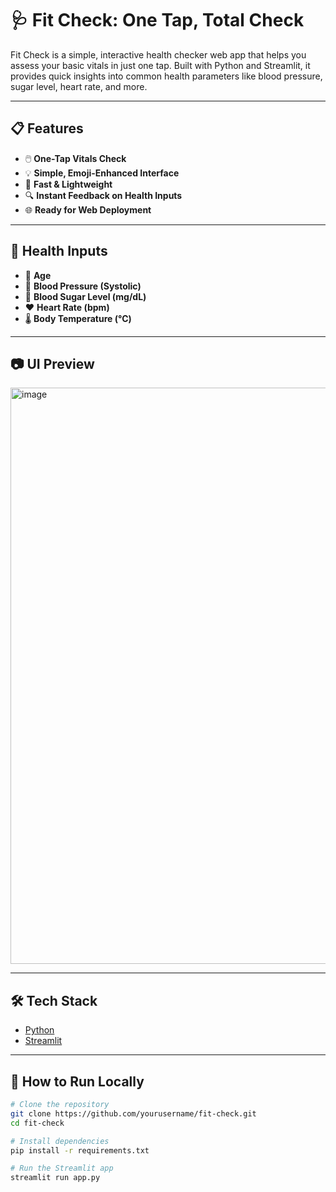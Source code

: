 # 🩺 Fit Check: One Tap, Total Check

Fit Check is a simple, interactive health checker web app that helps you assess your basic vitals in just one tap. Built with Python and Streamlit, it provides quick insights into common health parameters like blood pressure, sugar level, heart rate, and more.

---

## 📋 Features

- 🖱️ **One-Tap Vitals Check**  
- 💡 **Simple, Emoji-Enhanced Interface**  
- 🚀 **Fast & Lightweight**  
- 🔍 **Instant Feedback on Health Inputs**  
- 🌐 **Ready for Web Deployment**  

---

## 🧪 Health Inputs

- 👤 **Age**
- 💓 **Blood Pressure (Systolic)**
- 🍬 **Blood Sugar Level (mg/dL)**
- ❤️ **Heart Rate (bpm)**
- 🌡️ **Body Temperature (°C)**

---

## 📷 UI Preview

<img width="1895" height="922" alt="image" src="https://github.com/user-attachments/assets/7c2caf28-70be-48ac-aa93-427d3c6ea1d3" />


---

## 🛠️ Tech Stack

- [Python](https://www.python.org/)
- [Streamlit](https://streamlit.io/)


---

## 🚀 How to Run Locally

```bash
# Clone the repository
git clone https://github.com/yourusername/fit-check.git
cd fit-check

# Install dependencies
pip install -r requirements.txt

# Run the Streamlit app
streamlit run app.py
